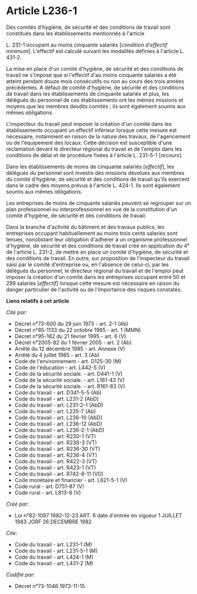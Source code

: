 # Article L236-1

Des comités d'hygiène, de sécurité et des conditions de travail sont constitués dans les établissements mentionnés à
l'article

L. 231-1 occupant au moins cinquante salariés [*condition d'effectif minimum*]. L'effectif est calculé suivant les modalités
définies à l'article L. 431-2.

La mise en place d'un comité d'hygiène, de sécurité et des conditions de travail ne s'impose que si l'effectif d'au moins
cinquante salariés a été atteint pendant douze mois consécutifs ou non au cours des trois années précédentes. A défaut de
comité d'hygiène, de sécurité et des conditions de travail dans les établissements de cinquante salariés et plus, les
délégués du personnel de ces établissements ont les mêmes missions et moyens que les membres desdits comités ; ils sont
également soumis aux mêmes obligations.

L'inspecteur du travail peut imposer la création d'un comité dans les établissements occupant un effectif inférieur lorsque
cette mesure est nécessaire, notamment en raison de la nature des travaux, de l'agencement ou de l'équipement des locaux.
Cette décision est susceptible d'une réclamation devant le directeur régional du travail et de l'emploi dans les conditions
de délai et de procédure fixées à l'article L. 231-5-1 [*recours*].

Dans les établissements de moins de cinquante salariés [*effectif*], les délégués du personnel sont investis des missions
dévolues aux membres du comité d'hygiène, de sécurité et des conditions de travail qu'ils exercent dans le cadre des moyens
prévus à l'article L. 424-1. Ils sont également soumis aux mêmes obligations.

Les entreprises de moins de cinquante salariés peuvent se regrouper sur un plan professionnel ou interprofessionnel en vue de
la constitution d'un comité d'hygiène, de sécurité et des conditions de travail.

Dans la branche d'activité du bâtiment et des travaux publics, les entreprises occupant habituellement au moins trois cents
salariés sont tenues, nonobstant leur obligation d'adhérer à un organisme professionnel d'hygiène, de sécurité et des
conditions de travail créé en application du 4° de l'article L. 231-2, de mettre en place un comité d'hygiène, de sécurité et
des conditions de travail. En outre, sur proposition de l'inspecteur du travail saisi par le comité d'entreprise ou, en
l'absence de celui-ci, par les délégués du personnel, le directeur régional du travail et de l'emploi peut imposer la
création d'un comité dans les entreprises occupant entre 50 et 299 salariés [*effectif*] lorsque cette mesure est nécessaire
en raison du danger particulier de l'activité ou de l'importance des risques constatés.

**Liens relatifs à cet article**

_Cité par_:

  - Décret n°73-600 du 29 juin 1973 - art. 2-1 (Ab)
  - Décret n°85-1133 du 22 octobre 1985 - art. 1 (MMN)
  - Décret n°95-182 du 21 février 1995 - art. 6 (V)
  - Décret n°2005-82 du 1 février 2005 - art. 2 (Ab)
  - Arrêté du 12 décembre 1985 - art. Annexe (V)
  - Arrêté du 4 juillet 1985 - art. 3 (Ab)
  - Code de l'environnement - art. D125-30 (M)
  - Code de l'éducation - art. L442-5 (V)
  - Code de la sécurité sociale. - art. D441-1 (V)
  - Code de la sécurité sociale. - art. L161-43 (V)
  - Code de la sécurité sociale. - art. R161-83 (V)
  - Code du travail - art. D341-5-5 (Ab)
  - Code du travail - art. L231-2 (AbD)
  - Code du travail - art. L231-2-1 (AbD)
  - Code du travail - art. L235-7 (Ab)
  - Code du travail - art. L236-10 (AbD)
  - Code du travail - art. L236-12 (AbD)
  - Code du travail - art. L236-2-1 (AbD)
  - Code du travail - art. R230-1 (VT)
  - Code du travail - art. R236-3 (VT)
  - Code du travail - art. R236-30 (VT)
  - Code du travail - art. R236-4 (VT)
  - Code du travail - art. R422-3 (VT)
  - Code du travail - art. R423-1 (VT)
  - Code du travail - art. R742-8-11 (VD)
  - Code monétaire et financier - art. L621-5-1 (V)
  - Code rural - art. D751-87 (V)
  - Code rural - art. L813-8 (V)

_Créé par_:

  - Loi n°82-1097 1982-12-23 ART. 6 date d'entrée en vigueur 1 JUILLET 1983 JORF 26 DECEMBRE 1982

_Cite_:

  - Code du travail - art. L231-1 (M)
  - Code du travail - art. L231-5-1 (M)
  - Code du travail - art. L424-1 (M)
  - Code du travail - art. L431-2 (M)

_Codifié par_:

  - Décret n°73-1046 1973-11-15
